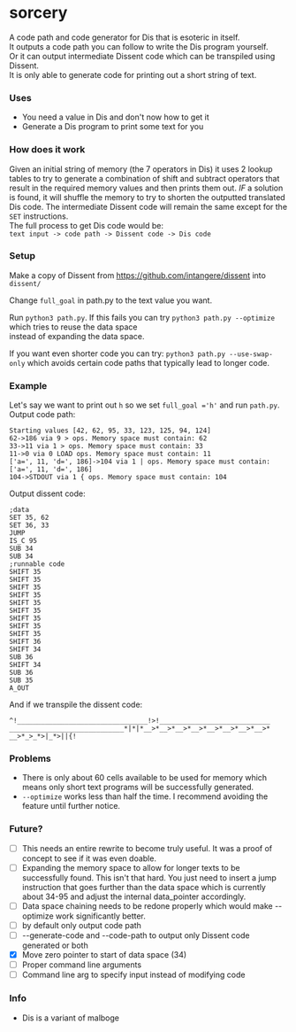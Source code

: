 # sorcery
A code path and code generator for Dis that is esoteric in itself.  
It outputs a code path you can follow to write the Dis program yourself.  
Or it can output intermediate Dissent code which can be transpiled using Dissent.  
It is only able to generate code for printing out a short string of text. 

### Uses

- You need a value in Dis and don't now how to get it
- Generate a Dis program to print some text for you

### How does it work

Given an initial string of memory (the 7 operators in Dis) it uses 2 lookup tables 
to try to generate a combination of shift and subtract operators that result in
the required memory values and then prints them out. *IF* a solution is found,
it will shuffle the memory to try to shorten the outputted translated Dis code.
The intermediate Dissent code will remain the same except for the `SET` instructions.  
The full process to get Dis code would be:   
`text input -> code path -> Dissent code -> Dis code`  

### Setup

Make a copy of Dissent from https://github.com/intangere/dissent into `dissent/`

Change `full_goal` in path.py to the text value you want.  

Run `python3 path.py`.
If this fails you can try `python3 path.py --optimize` which tries to reuse the data space  
instead of expanding the data space.  

If you want even shorter code you can try: `python3 path.py --use-swap-only` which avoids certain code paths that typically lead to longer code.

### Example
Let's say we want to print out `h` so we set `full_goal ='h'` and run `path.py`.  
Output code path:
```
Starting values [42, 62, 95, 33, 123, 125, 94, 124]
62->186 via 9 > ops. Memory space must contain: 62
33->11 via 1 > ops. Memory space must contain: 33
11->0 via 0 LOAD ops. Memory space must contain: 11
['a=', 11, 'd=', 186]->104 via 1 | ops. Memory space must contain: ['a=', 11, 'd=', 186]
104->STDOUT via 1 { ops. Memory space must contain: 104
```
Output dissent code:  
```
;data
SET 35, 62
SET 36, 33
JUMP
IS_C 95
SUB 34
SUB 34
;runnable code
SHIFT 35
SHIFT 35
SHIFT 35
SHIFT 35
SHIFT 35
SHIFT 35
SHIFT 35
SHIFT 35
SHIFT 35
SHIFT 36
SHIFT 34
SUB 36
SHIFT 34
SUB 36
SUB 35
A_OUT
```
And if we transpile the dissent code:  
```
^!_________________________________!>!____________________________
_____________________________*|*|*__>*__>*__>*__>*__>*__>*__>*__>*
__>*_>_*>|_*>||{!
```
### Problems

- There is only about 60 cells available to be used for memory which means only short text programs will be successfully generated.
- `--optimize` works less than half the time. I recommend avoiding the feature until further notice.
### Future?

- [ ] This needs an entire rewrite to become truly useful. It was a proof of concept to see if it was even doable.
- [ ] Expanding the memory space to allow for longer texts to be successfully found. This isn't that hard. You just need to insert a jump instruction that goes further than the data space which is currently about 34-95 and adjust the internal data_pointer accordingly.
- [ ] Data space chaining needs to be redone properly which would make --optimize work significantly better. 
- [ ] by default only output code path
- [ ] --generate-code and --code-path to output only Dissent code generated or both
- [x] Move zero pointer to start of data space (34)
- [ ] Proper command line arguments
- [ ] Command line arg to specify input instead of modifying code
### Info

- Dis is a variant of malboge 
